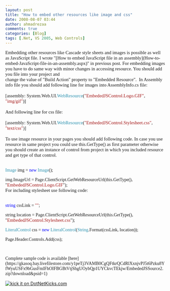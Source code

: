 ```yaml
---
layout: post
title: "How to embed other resources like image and css"
date: 2008-08-07 03:44
author: ahmadrezaa
comments: true
categories: [Blog]
tags: [.Net, VS 2005, Web Controls]
---
```

<p style="font-family:calibri;font-size:11pt;margin:0;">Embedding other resources like Cascade style sheets and images is possible as well as JavaScript file. I wrote &quot;[How to embed JavaScript file in an assembly](How-to-embed-JavaScript-file-in-an-assembly.aspx)&quot; in previous post. For embedding images you have to do same way with minor changes in accessing resource. You should add you file into your project and
  <p style="font-family:calibri;font-size:11pt;margin:0;">change the value of &quot;Build Action&quot; property to &quot;Embedded Resource&quot;.&#160; In Assembly info file you should add following line for images into AssemblyInfo.cs file:
  <p style="font-family:calibri;font-size:11pt;margin:0;">&#160;
  <p style="font-family:calibri;font-size:11pt;margin:0;">[assembly: System.Web.UI.<span style="color:#2b91af;">WebResource</span>(<span style="color:#a31515;">&quot;EmbededJSControl.Logo.GIF&quot;</span>, <span style="color:#a31515;">&quot;img/gif&quot;</span>)]
  <p style="font-family:calibri;font-size:11pt;margin:0;">&#160;
  <p style="font-family:calibri;font-size:11pt;margin:0;">And following line for css file:
  <p style="font-family:calibri;font-size:11pt;margin:0;">&#160;
  <p style="font-family:calibri;font-size:11pt;margin:0;">[assembly: System.Web.UI.<span style="color:#2b91af;">WebResource</span>(<span style="color:#a31515;">&quot;EmbededJSControl.Stylesheet.css&quot;</span>, <span style="color:#a31515;">&quot;text/css&quot;</span>)]
  <p style="font-family:calibri;font-size:11pt;margin:0;">&#160;
  <p style="font-family:calibri;font-size:11pt;margin:0;">To use image resource in your pages you should add following code. In case you use resource in same project you could use this.GetType() as first parameter otherwise you should create an instance of control from project in which you included resource and get type of that control.
  <p style="font-family:calibri;font-size:11pt;margin:0;">&#160;
  <p style="font-family:&#039;font-size:10pt;margin:0;"><span style="color:#2b91af;">Image</span> img = <span style="color:blue;">new</span> <span style="color:#2b91af;">Image</span>();
  <p style="margin:0;"><span style="font-family:&#039;font-size:10pt;">img.ImageUrl = Page.ClientScript.GetWebResourceUrl(</span><span style="font-family:&#039;color:blue;font-size:10pt;">this</span><span style="font-family:&#039;font-size:10pt;">.GetType(), </span><span style="font-family:&#039;color:#a31515;font-size:10pt;">&quot;</span><span style="font-family:calibri;color:#a31515;font-size:11pt;">EmbededJSControl.Logo.GIF</span><span style="font-family:&#039;color:#a31515;font-size:10pt;">&quot;</span><span style="font-family:&#039;font-size:10pt;">);</span>
  <p style="margin:0;"><span style="font-family:&#039;font-size:10pt;"></span>
  <p style="font-family:calibri;font-size:11pt;margin:0;">For including stylesheet use following code:
  <p style="font-family:calibri;font-size:11pt;margin:0;">&#160;
  <p style="font-family:&#039;font-size:10pt;margin:0;"><span style="color:blue;">string</span> cssLink = <span style="color:#a31515;">&quot;&quot;</span>;
  <p style="margin:0;"><span style="font-family:&#039;color:blue;font-size:10pt;">string</span><span style="font-family:&#039;font-size:10pt;"> location = Page.ClientScript.GetWebResourceUrl(</span><span style="font-family:&#039;color:blue;font-size:10pt;">this</span><span style="font-family:&#039;font-size:10pt;">.GetType(), </span><span style="font-family:&#039;color:#a31515;font-size:10pt;">&quot;</span><span style="font-family:calibri;color:#a31515;font-size:11pt;">EmbededJSControl.Stylesheet.css</span><span style="font-family:&#039;color:#a31515;font-size:10pt;">&quot;</span><span style="font-family:&#039;font-size:10pt;">);</span>
  <p style="font-family:&#039;font-size:10pt;margin:0;"><span style="color:#2b91af;">LiteralControl</span> css = <span style="color:blue;">new</span> <span style="color:#2b91af;">LiteralControl</span>(<span style="color:#2b91af;">String</span>.Format(cssLink, location));
  <p style="font-family:&#039;font-size:10pt;margin:0;">Page.Header.Controls.Add(css);
  <p style="font-family:&#039;font-size:10pt;margin:0;">&#160;
  <p style="font-family:&#039;font-size:10pt;margin:0;">Complete sample code is available [here](https://gkasoq.bay.livefilestore.com/y1peTj3VAMB0CgQFtkrQCdRlXxnjvPJ5t6Pzku8YfWyuUSFx9bGusFmlFhOIFBGBtVtjShgUOybQp1UYCkvcTEkjw/EmbededJSSource2.zip?download&amp;psid=1)
  

<a href="https://www.dotnetkicks.com/kick/?url=http%3a%2f%2fahmadreza.com%2fgf%2fblog%2fhow-to-embed-other-resources-like-image-and-css%2f">![kick it on DotNetKicks.com](https://www.dotnetkicks.com/Services/Images/KickItImageGenerator.ashx?url=http%3a%2f%2fahmadreza.com%2fgf%2fblog%2fhow-to-embed-other-resources-like-image-and-css%2f)</a>


